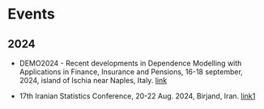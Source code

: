 ---
---

# Events

## 2024 

* DEMO2024 - Recent developments in Dependence Modelling with Applications in Finance, Insurance and Pensions, 16-18 september, 2024,  island of Ischia near Naples, Italy. [link](https://www.vub.be/en/event/demo2024-workshop-dependence-modelling)  

* 17th Iranian Statistics Conference, 20-22 Aug. 2024, Birjand, Iran. [link1]([http://conf.ui.ac.ir/informationtheory/en/](https://conf.birjand.ac.ir/ConfDesc.aspx?id=157))



